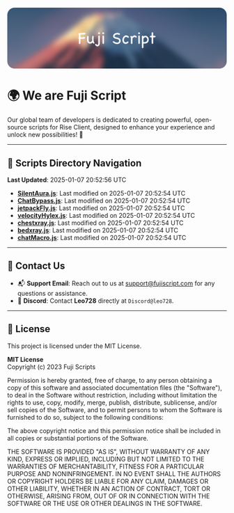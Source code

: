 ![Banner](.github/b.webp)

# 🌍 **We are Fuji Script**

Our global team of developers is dedicated to creating powerful, open-source scripts for Rise Client, designed to enhance your experience and unlock new possibilities! 🌟

---
<!-- SCRIPTS_NAVIGATION_START -->
## 📂 **Scripts Directory Navigation**

**Last Updated**: 2025-01-07 20:52:56 UTC

- **[SilentAura.js](scripts/SilentAura.js)**: Last modified on 2025-01-07 20:52:54 UTC
- **[ChatBypass.js](scripts/ChatBypass.js)**: Last modified on 2025-01-07 20:52:54 UTC
- **[jetpackFly.js](scripts/jetpackFly.js)**: Last modified on 2025-01-07 20:52:54 UTC
- **[velocityHylex.js](scripts/velocityHylex.js)**: Last modified on 2025-01-07 20:52:54 UTC
- **[chestxray.js](scripts/chestxray.js)**: Last modified on 2025-01-07 20:52:54 UTC
- **[bedxray.js](scripts/bedxray.js)**: Last modified on 2025-01-07 20:52:54 UTC
- **[chatMacro.js](scripts/chatMacro.js)**: Last modified on 2025-01-07 20:52:54 UTC

<!-- SCRIPTS_NAVIGATION_END -->

---

## 💬 **Contact Us**  
- 📬 **Support Email**: Reach out to us at [support@fujiscript.com](mailto:support@fujiscript.com) for any questions or assistance.  
- 💬 **Discord**: Contact **Leo728** directly at `Discord@leo728`.

---

## 📜 **License**

This project is licensed under the MIT License.  

**MIT License**  
Copyright (c) 2023 Fuji Scripts  

Permission is hereby granted, free of charge, to any person obtaining a copy of this software and associated documentation files (the "Software"), to deal in the Software without restriction, including without limitation the rights to use, copy, modify, merge, publish, distribute, sublicense, and/or sell copies of the Software, and to permit persons to whom the Software is furnished to do so, subject to the following conditions:  

The above copyright notice and this permission notice shall be included in all copies or substantial portions of the Software.  

THE SOFTWARE IS PROVIDED "AS IS", WITHOUT WARRANTY OF ANY KIND, EXPRESS OR IMPLIED, INCLUDING BUT NOT LIMITED TO THE WARRANTIES OF MERCHANTABILITY, FITNESS FOR A PARTICULAR PURPOSE AND NONINFRINGEMENT. IN NO EVENT SHALL THE AUTHORS OR COPYRIGHT HOLDERS BE LIABLE FOR ANY CLAIM, DAMAGES OR OTHER LIABILITY, WHETHER IN AN ACTION OF CONTRACT, TORT OR OTHERWISE, ARISING FROM, OUT OF OR IN CONNECTION WITH THE SOFTWARE OR THE USE OR OTHER DEALINGS IN THE SOFTWARE.  
